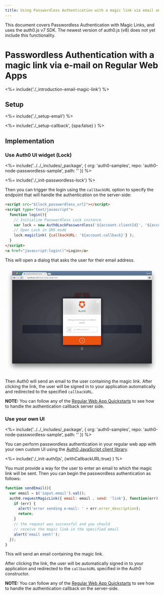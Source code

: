 ```yaml
---
title: Using Passwordless Authentication with a magic link via email on Regular Web Apps
---
```


<div class="alert alert-info">
This document covers Passwordless Authentication with Magic Links, and uses the auth0.js v7 SDK. The newest version of auth0.js (v8) does not yet include this functionality.
</div>

# Passwordless Authentication with a magic link via e-mail on Regular Web Apps

<%= include('./_introduction-email-magic-link') %>

## Setup

<%= include('./_setup-email') %>

<%= include('./_setup-callback', {spa:false} ) %>

## Implementation

### Use Auth0 UI widget (Lock)

<%= include('../../_includes/_package', {
  org: 'auth0-samples',
  repo: 'auth0-node-passwordless-sample',
  path: ''
}) %>

<%= include('./_init-passwordless-lock') %>

Then you can trigger the login using the `callbackURL` option to specify the endpoint that will handle the authentication on the server-side:

```html
<script src="${lock_passwordless_url}"></script>
<script type="text/javascript">
  function login(){
    // Initialize Passwordless Lock instance
    var lock = new Auth0LockPasswordless('${account.clientId}', '${account.namespace}');
    // Open Lock in SMS mode
    lock.magiclink( {callbackURL: '${account.callback}'} );
  }
</script>
<a href="javascript:login()">Login</a>
```

This will open a dialog that asks the user for their email address.

![](/media/articles/connections/passwordless/passwordless-email-request-web.png)

Then Auth0 will send an email to the user containing the magic link. After clicking the link, the user will be signed in to your application automatically and redirected to the specified `callbackURL`.

**NOTE:** You can follow any of the [Regular Web App Quickstarts](/quickstart/webapp) to see how to handle the authentication callback server side.

### Use your own UI

<%= include('../../_includes/_package', {
  org: 'auth0-samples',
  repo: 'auth0-node-passwordless-sample',
  path: ''
}) %>

You can perform passwordless authentication in your regular web app with your own custom UI using the [Auth0 JavaScript client library](/libraries/auth0js).

<%= include('./_init-auth0js', {withCallbackURL:true} ) %>

You must provide a way for the user to enter an email to which the magic link will be sent. Then you can begin the passwordless authentication as follows:

```js
function sendEmail(){
  var email = $('input.email').val();
  auth0.requestMagicLink({ email: email , send: 'link'}, function(err) {
    if (err) {
      alert('error sending e-mail: ' + err.error_description);
      return;
    }
    // the request was successful and you should
    // receive the magic link in the specified email
    alert('email sent!');
  });
}
```

This will send an email containing the magic link.

After clicking the link, the user will be automatically signed in to your application and redirected to the `callbackURL` specified in the Auth0 constructor.

**NOTE:** You can follow any of the [Regular Web App Quickstarts](/quickstart/webapp) to see how to handle the authentication callback on the server-side.
